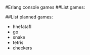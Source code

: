 #Erlang console games
##List games:

##List planned games:
* hnefatafl
* go
* snake
* tetris
* checkers
